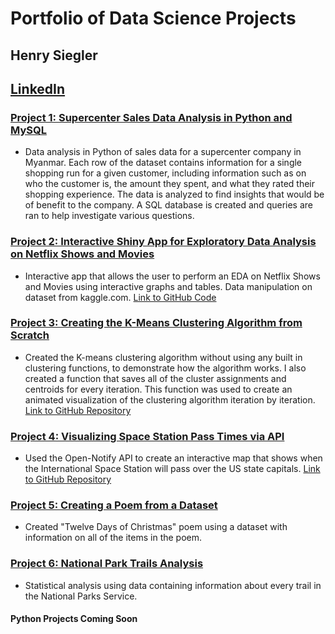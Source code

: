 # Portfolio of Data Science Projects

## Henry Siegler
## [LinkedIn](https://www.linkedin.com/in/henry-siegler-51439b223/)

### [Project 1: Supercenter Sales Data Analysis in Python and MySQL](https://github.com/hasiegler/Supercenter_Sales/blob/main/supermarket_sales_analysis.ipynb)
* Data analysis in Python of sales data for a supercenter company in Myanmar. Each row of the dataset contains information for a single shopping run for a given customer, including information such as on who the customer is, the amount they spent, and what they rated their shopping experience. The data is analyzed to find insights that would be of benefit to the company. A SQL database is created and queries are ran to help investigate various questions.

### [Project 2: Interactive Shiny App for Exploratory Data Analysis on Netflix Shows and Movies](https://hasiegler.shinyapps.io/netflix_analysis/)
* Interactive app that allows the user to perform an EDA on Netflix Shows and Movies using interactive graphs and tables. Data manipulation on dataset from kaggle.com. [Link to GitHub Code](https://github.com/hasiegler/Netflix_Analysis/blob/master/app.R)
 
### [Project 3: Creating the K-Means Clustering Algorithm from Scratch](https://rpubs.com/hasiegler/926806)
* Created the K-means clustering algorithm without using any built in clustering functions, to demonstrate how the algorithm works. I also created a function that saves all of the cluster assignments and centroids for every iteration. This function was used to create an animated visualization of the clustering algorithm iteration by iteration. [Link to GitHub Repository](https://github.com/hasiegler/K_Means_Clustering)

### [Project 4: Visualizing Space Station Pass Times via API](https://rpubs.com/hasiegler/898179)
* Used the Open-Notify API to create an interactive map that shows when the International Space Station will pass over the US state capitals. [Link to GitHub Repository](https://github.com/hasiegler/Space-Station-API)

### [Project 5: Creating a Poem from a Dataset](https://github.com/hasiegler/Twelve_Days_Xmas/blob/main/twelve_days_poem.md)
* Created "Twelve Days of Christmas" poem using a dataset with information on all of the items in the poem.

### [Project 6: National Park Trails Analysis](https://github.com/hasiegler/National_Park_Trails/blob/main/National_Park_Trails.md)
* Statistical analysis using data containing information about every trail in the National Parks Service.

#### Python Projects Coming Soon
